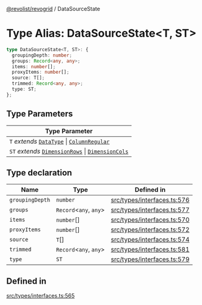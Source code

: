 [@revolist/revogrid](README.md) / DataSourceState

# Type Alias: DataSourceState\<T, ST\>

```ts
type DataSourceState<T, ST>: {
  groupingDepth: number;
  groups: Record<any, any>;
  items: number[];
  proxyItems: number[];
  source: T[];
  trimmed: Record<any, any>;
  type: ST;
};
```

## Type Parameters

| Type Parameter |
| ------ |
| `T` *extends* [`DataType`](TypeAlias.DataType.md) \| [`ColumnRegular`](Interface.ColumnRegular.md) |
| `ST` *extends* [`DimensionRows`](TypeAlias.DimensionRows.md) \| [`DimensionCols`](TypeAlias.DimensionCols.md) |

## Type declaration

| Name | Type | Defined in |
| ------ | ------ | ------ |
| `groupingDepth` | `number` | [src/types/interfaces.ts:576](https://github.com/revolist/revogrid/blob/93978cbf92b3c4002586c5528517b1ce86d856d9/src/types/interfaces.ts#L576) |
| `groups` | `Record`\<`any`, `any`\> | [src/types/interfaces.ts:577](https://github.com/revolist/revogrid/blob/93978cbf92b3c4002586c5528517b1ce86d856d9/src/types/interfaces.ts#L577) |
| `items` | `number`[] | [src/types/interfaces.ts:570](https://github.com/revolist/revogrid/blob/93978cbf92b3c4002586c5528517b1ce86d856d9/src/types/interfaces.ts#L570) |
| `proxyItems` | `number`[] | [src/types/interfaces.ts:572](https://github.com/revolist/revogrid/blob/93978cbf92b3c4002586c5528517b1ce86d856d9/src/types/interfaces.ts#L572) |
| `source` | `T`[] | [src/types/interfaces.ts:574](https://github.com/revolist/revogrid/blob/93978cbf92b3c4002586c5528517b1ce86d856d9/src/types/interfaces.ts#L574) |
| `trimmed` | `Record`\<`any`, `any`\> | [src/types/interfaces.ts:581](https://github.com/revolist/revogrid/blob/93978cbf92b3c4002586c5528517b1ce86d856d9/src/types/interfaces.ts#L581) |
| `type` | `ST` | [src/types/interfaces.ts:579](https://github.com/revolist/revogrid/blob/93978cbf92b3c4002586c5528517b1ce86d856d9/src/types/interfaces.ts#L579) |

## Defined in

[src/types/interfaces.ts:565](https://github.com/revolist/revogrid/blob/93978cbf92b3c4002586c5528517b1ce86d856d9/src/types/interfaces.ts#L565)
